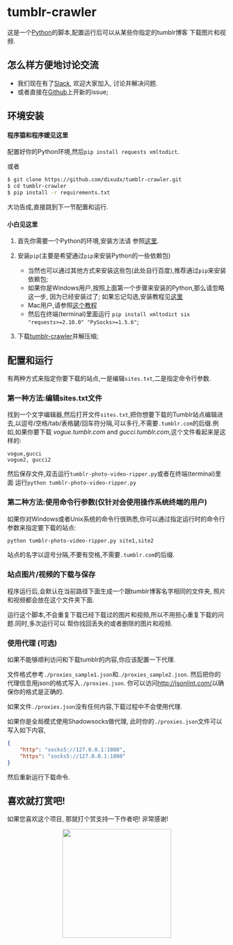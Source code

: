 tumblr-crawler
===============

这是一个[Python](https://www.python.org)的脚本,配置运行后可以从某些你指定的tumblr博客
下载图片和视频.

## 怎么样方便地讨论交流

* 我们现在有了[Slack](https://tumblr-crawler.slack.com), 欢迎大家加入, 讨论并解决问题.
* 或者直接在[Github](https://github.com/dixudx/tumblr-crawler/issues/new)上开新的issue;

## 环境安装

#### 程序猿和程序媛见这里

配置好你的Python环境,然后`pip install requests xmltodict`.

或者

```bash
$ git clone https://github.com/dixudx/tumblr-crawler.git
$ cd tumblr-crawler
$ pip install -r requirements.txt
```

大功告成,直接跳到下一节配置和运行.

#### 小白见这里

1. 首先你需要一个Python的环境,安装方法请
参照[这里](http://www.liaoxuefeng.com/wiki/001374738125095c955c1e6d8bb493182103fac9270762a000/001374738150500472fd5785c194ebea336061163a8a974000).

2. 安装`pip`(主要是希望通过`pip`来安装Python的一些依赖包)

    * 当然也可以通过其他方式来安装这些包(此处自行百度),推荐通过`pip`来安装依赖包;
    * 如果你是Windows用户,按照上面第一个步骤来安装的Python,那么请忽略这一步,
    因为已经安装过了; 如果忘记勾选,安装教程见[这里](http://www.tuicool.com/articles/eiM3Er3/)
    * Mac用户,请参照[这个教程](http://blog.csdn.net/fancylovejava/article/details/39140373)
    * 然后在终端(terminal)里面运行 `pip install xmltodict six "requests>=2.10.0" "PySocks>=1.5.6"`;


3. 下载[tumblr-crawler](https://github.com/dixudx/tumblr-crawler/archive/master.zip)并解压缩;


## 配置和运行

有两种方式来指定你要下载的站点,一是编辑`sites.txt`,二是指定命令行参数.

### 第一种方法:编辑sites.txt文件

找到一个文字编辑器,然后打开文件`sites.txt`,把你想要下载的Tumblr站点编辑进去,以逗号/空格/tab/表格鍵/回车符分隔,可以多行,不需要`.tumblr.com`的后缀.例如,如果你要下载 _vogue.tumblr.com_ and _gucci.tumblr.com_,这个文件看起来是这样的:

```
vogue,gucci
vogue2, gucci2
```

然后保存文件,双击运行`tumblr-photo-video-ripper.py`或者在终端(terminal)里面
运行`python tumblr-photo-video-ripper.py`

### 第二种方法:使用命令行参数(仅针对会使用操作系统终端的用户)

如果你对Windows或者Unix系统的命令行很熟悉,你可以通过指定运行时的命令行参数来指定要下载的站点:

```bash
python tumblr-photo-video-ripper.py site1,site2
```

站点的名字以逗号分隔,不要有空格,不需要`.tumblr.com`的后缀.

### 站点图片/视频的下载与保存

程序运行后,会默认在当前路径下面生成一个跟tumblr博客名字相同的文件夹,
照片和视频都会放在这个文件夹下面.

运行这个脚本,不会重复下载已经下载过的图片和视频,所以不用担心重复下载的问题.同时,多次运行可以
帮你找回丢失的或者删除的图片和视频.

### 使用代理 (可选)

如果不能够顺利访问和下载tumblr的内容,你应该配置一下代理.

文件格式参考`./proxies_sample1.json`和`./proxies_sample2.json`.
然后把你的代理信息用json的格式写入`./proxies.json`.
你可以访问<http://jsonlint.com/>以确保你的格式是正确的.

如果文件`./proxies.json`没有任何内容,下载过程中不会使用代理.

如果你是全局模式使用Shadowsocks做代理, 此时你的`./proxies.json`文件可以写入如下内容,

```json
{
    "http": "socks5://127.0.0.1:1080",
    "https": "socks5://127.0.0.1:1080"
}
```

然后重新运行下载命令.

## 喜欢就打赏吧!

如果您喜欢这个项目, 那就打个赏支持一下作者吧! 非常感谢!

<p align="center"><img src="https://raw.githubusercontent.com/dixudx/tumblr-crawler/master/alipay.png" width="250"></p>
